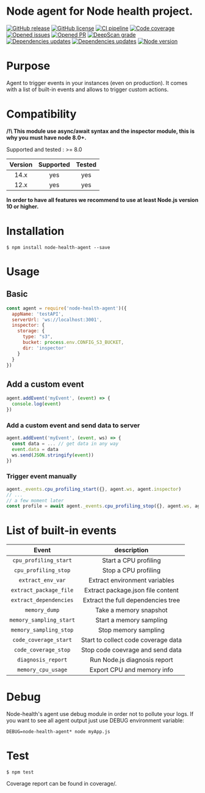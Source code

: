# Node agent for Node health project.

[![GitHub release](https://img.shields.io/npm/v/node-health-agent.svg)](https://github.com/wallet77/node-health-agent/releases/)
[![GitHub license](https://img.shields.io/github/license/wallet77/node-health-agent)](https://github.com/wallet77/node-health-agent/blob/master/LICENSE)
[![CI pipeline](https://github.com/wallet77/node-health-agent/workflows/Node.js%20CI/badge.svg)](https://github.com/wallet77/node-health-agent/actions?query=workflow%3A%22Node.js+CI%22)
[![Code coverage](https://codecov.io/gh/wallet77/node-health-agent/branch/master/graph/badge.svg)](https://codecov.io/gh/wallet77/node-health-agent)
[![Opened issues](https://img.shields.io/github/issues-raw/wallet77/node-health-agent)](https://github.com/wallet77/node-health-agent/issues)
[![Opened PR](https://img.shields.io/github/issues-pr-raw/wallet77/node-health-agent)](https://github.com/wallet77/node-health-agent/pulls)
[![DeepScan grade](https://deepscan.io/api/teams/12061/projects/15018/branches/292503/badge/grade.svg)](https://deepscan.io/dashboard#view=project&tid=12061&pid=15018&bid=292503)
[![Dependencies updates](https://img.shields.io/david/wallet77/node-health-agent.svg)](https://github.com/wallet77/node-health-agent)
[![Dependencies updates](https://img.shields.io/david/dev/wallet77/node-health-agent.svg)](https://github.com/wallet77/node-health-agent)
[![Node version](https://img.shields.io/node/v-lts/node-health-agent.svg)](https://github.com/wallet77/node-health-agent)

# Purpose

Agent to trigger events in your instances (even on production).
It comes with a list of built-in events and allows to trigger custom actions.

# Compatibility

**/!\ This module use async/await syntax and the inspector module, this is why you must have node 8.0+.**

Supported and tested : >= 8.0

| Version       | Supported     | Tested         |
|:-------------:|:-------------:|:--------------:|
| 14.x          | yes           | yes            |
| 12.x          | yes           | yes            |

**In order to have all features we recommend to use at least Node.js version 10 or higher.**

# Installation

```console
$ npm install node-health-agent --save
```

# Usage

## Basic
```javascript
const agent = require('node-health-agent')({
  appName: 'testAPI',
  serverUrl: 'ws://localhost:3001',
  inspector: {
    storage: {
      type: "s3",
      bucket: process.env.CONFIG_S3_BUCKET,
      dir: 'inspector'
    }
  }
})

```

## Add a custom event
```javascript
agent.addEvent('myEvent', (event) => {
  console.log(event)
})
```

### Add a custom event and send data to server
```javascript
agent.addEvent('myEvent', (event, ws) => {
  const data = ... // get data in any way
  event.data = data
  ws.send(JSON.stringify(event))
})
```

### Trigger event manually
```javascript
agent._events.cpu_profiling_start({}, agent.ws, agent.inspector)
// ...
// a few moment later
const profile = await agent._events.cpu_profiling_stop({}, agent.ws, agent.inspector)
```


# List of built-in events

| Event                        | description                                |
|:----------------------------:|:------------------------------------------:|
| `cpu_profiling_start`        | Start a CPU profiling                      |
| `cpu_profiling_stop`         | Stop a CPU profiling                       |
| `extract_env_var`            | Extract environment variables              |
| `extract_package_file`       | Extract package.json file content          |
| `extract_dependencies`       | Extract the full dependencies tree         |
| `memory_dump`                | Take a memory snapshot                     |
| `memory_sampling_start`      | Start a memory sampling                    |
| `memory_sampling_stop`       | Stop memory sampling                       |
| `code_coverage_start`        | Start to collect code coverage data        |
| `code_coverage_stop`         | Stop code coevrage and send data           |
| `diagnosis_report`           | Run Node.js diagnosis report               |
| `memory_cpu_usage`           | Export CPU and memory info                 |

# Debug

Node-health's agent use debug module in order not to pollute your logs.
If you want to see all agent output just use DEBUG environment variable:

```console
DEBUG=node-health-agent* node myApp.js
```

# Test

```console
$ npm test
```

Coverage report can be found in coverage/.
